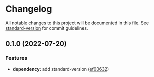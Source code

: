 # Changelog

All notable changes to this project will be documented in this file. See [standard-version](https://github.com/conventional-changelog/standard-version) for commit guidelines.

## 0.1.0 (2022-07-20)


### Features

* **dependency:** add standard-version ([ef00632](https://github.com/kennethtegrado/myplant/commit/ef006327ddc756338b8c2673dde130abcfee702f))
